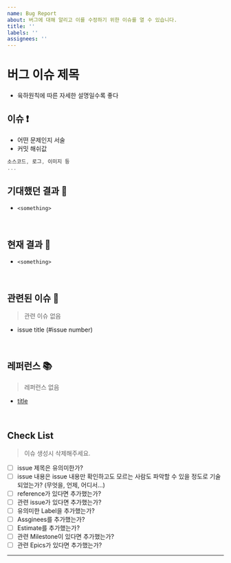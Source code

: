 ```yaml
---
name: Bug Report
about: 버그에 대해 알리고 이를 수정하기 위한 이슈를 열 수 있습니다.
title: ''
labels: ''
assignees: ''
---
```


# 버그 이슈 제목

- 육하원칙에 따른 자세한 설명일수록 좋다

## 이슈 ❗️

- 어떤 문제인지 서술
- 커밋 해쉬값

```javascript
소스코드, 로그, 이미지 등
...
```

## 기대했던 결과 🥰

- `<something>`

<br>

## 현재 결과 🤭

- `<something>`

<br>

## 관련된 이슈 📎

> 관련 이슈 없음

- issue title (#issue number)

<br>

## 레퍼런스 📚

> 레퍼런스 없음

- [title](link)

<br>

## Check List

> 이슈 생성시 삭제해주세요.

- [ ] issue 제목은 유의미한가?
- [ ] issue 내용은 issue 내용만 확인하고도 모르는 사람도 파악할 수 있을 정도로 기술되었는가? (무엇을, 언제, 어디서...)
- [ ] reference가 있다면 추가했는가?
- [ ] 관련 issue가 있다면 추가했는가?
- [ ] 유의미한 Label을 추가했는가?
- [ ] Assginees를 추가했는가?
- [ ] Estimate를 추가했는가?
- [ ] 관련 Milestone이 있다면 추가했는가?
- [ ] 관련 Epics가 있다면 추가했는가?

---
